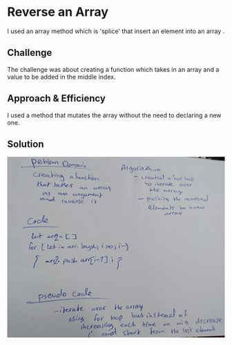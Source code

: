 # Reverse an Array
<!-- Short summary or background information -->
I used an array method which is 'splice' that insert an element into an array .

## Challenge
<!-- Description of the challenge -->
The challenge was about creating a function which takes in an array and a value to be added in the middle index.

## Approach & Efficiency
<!-- What approach did you take? Why? What is the Big O space/time for this approach? -->
I used a method that mutates the array without the need to declaring a new one.

## Solution
<!-- Embedded whiteboard image -->
![Whitboard](assets/array-reverse.JPG)
